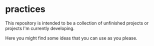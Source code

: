 # practices

This repository is intended to be a collection of unfinished projects or projects I'm currently developing.

Here you might find some ideas that you can use as you please.